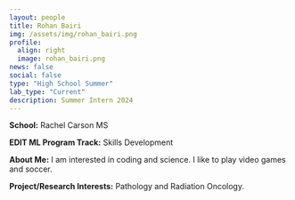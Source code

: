 ```yaml
---
layout: people
title: Rohan Bairi
img: /assets/img/rohan_bairi.png
profile:
  align: right
  image: rohan_bairi.png
news: false
social: false
type: "High School Summer"
lab_type: "Current"
description: Summer Intern 2024
---
```


**School:** Rachel Carson MS

**EDIT ML Program Track:**
Skills Development

**About Me:**
I am interested in coding and science. I like to play video games and soccer.

**Project/Research Interests:**
Pathology and Radiation Oncology.
    